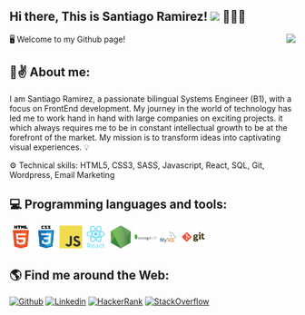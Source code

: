## Hi there, This is Santiago Ramirez! <img src="https://raw.githubusercontent.com/iampavangandhi/iampavangandhi/master/gifs/Hi.gif" width="20px"> 👨🏻‍💻


🖥️ Welcome to my Github page! <img align="right" src="https://komarev.com/ghpvc/?username=Tefalozano26">

## 💪✌️ About me: 
I am Santiago Ramirez, a passionate bilingual Systems Engineer (B1), with a focus on FrontEnd development. My journey in the world of technology has led me to work hand in hand with large companies on exciting projects. it which always requires me to be in constant intellectual growth to be at the forefront of the market. My mission is to transform ideas into captivating visual experiences. 💡

⚙ Technical skills: HTML5, CSS3, SASS, Javascript, React, SQL, Git, Wordpress, Email Marketing



 
## :computer: Programming languages and tools: 
<p>
<img height="40" src="https://raw.githubusercontent.com/github/explore/80688e429a7d4ef2fca1e82350fe8e3517d3494d/topics/html/html.png"> 
<img height="40" src="https://raw.githubusercontent.com/github/explore/80688e429a7d4ef2fca1e82350fe8e3517d3494d/topics/css/css.png"> 
<img height="40" src="https://raw.githubusercontent.com/github/explore/80688e429a7d4ef2fca1e82350fe8e3517d3494d/topics/javascript/javascript.png">
<img height="40" src="https://raw.githubusercontent.com/devicons/devicon/master/icons/react/react-original-wordmark.svg">
<img height="40" src="https://raw.githubusercontent.com/github/explore/80688e429a7d4ef2fca1e82350fe8e3517d3494d/topics/nodejs/nodejs.png">
<img height="40" src="https://raw.githubusercontent.com/github/explore/80688e429a7d4ef2fca1e82350fe8e3517d3494d/topics/mongodb/mongodb.png"><img height="40" src="https://raw.githubusercontent.com/github/explore/80688e429a7d4ef2fca1e82350fe8e3517d3494d/topics/mysql/mysql.png">
<img height="40" src="https://raw.githubusercontent.com/github/explore/80688e429a7d4ef2fca1e82350fe8e3517d3494d/topics/git/git.png">
  


</p>

## 🌎 Find me around the Web: 
[![Github](https://img.shields.io/badge/-Github-000?style=flat&logo=Github&logoColor=white)]()
[![Linkedin](https://img.shields.io/badge/-LinkedIn-blue?style=flat&logo=Linkedin&logoColor=white)]()
[![HackerRank](https://img.shields.io/badge/-HackerRank-3a424f?style=flat-square&logo=hackerrank&logoColor=green)]()
[![StackOverflow](https://img.shields.io/badge/-StackOverflow-FE7A16?style=flat-square&logo=stack-overflow&logoColor=white)]()


 
